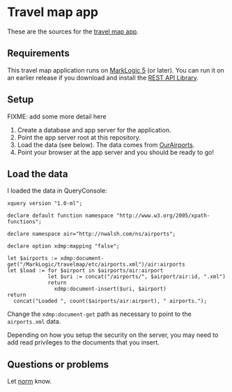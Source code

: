 # Travel map app

These are the sources for the [travel map app](http://travelmap.nwalsh.com/).

## Requirements

This travel map application runs on
[MarkLogic 5](http://www.marklogic.com/product/marklogic-server.html) (or later). You can
run it on an earlier release if you download and install
the
[REST API Library](https://github.com/marklogic/ml-rest-lib).

## Setup

FIXME: add some more detail here

1. Create a database and app server for the application.
2. Point the app server root at this repository.
3. Load the data (see below). The data comes from [OurAirports](http://ourairports.com).
4. Point your browser at the app server and you should be ready to go!

## Load the data

I loaded the data in QueryConsole:

    xquery version "1.0-ml";

    declare default function namespace "http://www.w3.org/2005/xpath-functions";

    declare namespace air="http://nwalsh.com/ns/airports";

    declare option xdmp:mapping "false";

    let $airports := xdmp:document-get("/MarkLogic/travelmap/etc/airports.xml")/air:airports
    let $load := for $airport in $airports/air:airport
                 let $uri := concat("/airports/", $airport/air:id, ".xml")
                 return
                   xdmp:document-insert($uri, $airport)
    return
      concat("Loaded ", count($airports/air:airport), " airports.");

Change the `xdmp:document-get` path as necessary to point to the `airports.xml` data.

Depending on how you setup the security on the server, you may need to add read
privileges to the documents that you insert.

## Questions or problems

Let [norm](mailto:ndw@nwalsh.com) know.
